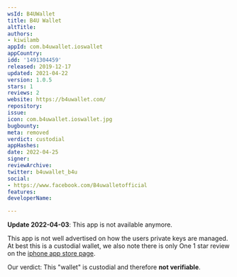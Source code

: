 ```yaml
---
wsId: B4UWallet
title: B4U Wallet
altTitle: 
authors:
- kiwilamb
appId: com.b4uwallet.ioswallet
appCountry: 
idd: '1491304459'
released: 2019-12-17
updated: 2021-04-22
version: 1.0.5
stars: 1
reviews: 2
website: https://b4uwallet.com/
repository: 
issue: 
icon: com.b4uwallet.ioswallet.jpg
bugbounty: 
meta: removed
verdict: custodial
appHashes: 
date: 2022-04-25
signer: 
reviewArchive: 
twitter: b4uwallet_b4u
social:
- https://www.facebook.com/B4uwalletofficial
features: 
developerName: 

---
```


**Update 2022-04-03**: This app is not available anymore.

This app is not well advertised on how the users private keys are managed.
At best this is a custodial wallet, we also note there is only One 1 star review on the [iphone app store page](https://apps.apple.com/us/app/b4u-wallet/id1491304459?ls=1).

Our verdict: This "wallet" is custodial and therefore **not verifiable**.

